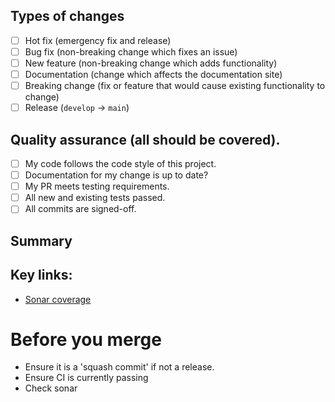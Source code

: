 ## Types of changes

<!--- What types of changes does your code introduce? Put an `x` in all the boxes that apply: -->

- [ ] Hot fix (emergency fix and release)
- [ ] Bug fix (non-breaking change which fixes an issue)
- [ ] New feature (non-breaking change which adds functionality)
- [ ] Documentation (change which affects the documentation site)
- [ ] Breaking change (fix or feature that would cause existing functionality to change)
- [ ] Release (`develop` -> `main`)

## Quality assurance (all should be covered).

- [ ] My code follows the code style of this project.
- [ ] Documentation for my change is up to date?
- [ ] My PR meets testing requirements.
- [ ] All new and existing tests passed.
- [ ] All commits are signed-off.

## Summary

## Key links:

- [Sonar coverage](https://sonarcloud.io/dashboard?id=compliance-trestle)

# Before you merge

- Ensure it is a 'squash commit' if not a release.
- Ensure CI is currently passing
- Check sonar
